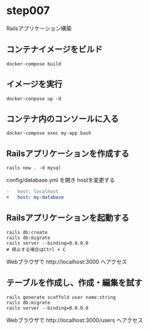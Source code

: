 # step007

Railsアプリケーション構築

## コンテナイメージをビルド

```shell
docker-compose build
```

## イメージを実行

```shell
docker-conpose up -d
```

## コンテナ内のコンソールに入る

```shell
docker-compose exec my-app bash
```

## Railsアプリケーションを作成する

```shell
rails new . -d mysql
```

config/database.yml を開き hostを変更する

```diff
-   host: localhost
+   host: my-database
```

## Railsアプリケーションを起動する

```shell
rails db:create
rails db:migrate
rails server --binding=0.0.0.0
# 停止する場合はCtrl + C
```

Webブラウザで http://localhost:3000 へアクセス

## テーブルを作成し、作成・編集を試す

```
rails generate scaffold user name:string
rails db:migrate
rails server --binding=0.0.0.0
```

Webブラウザで http://localhost:3000/users へアクセス
